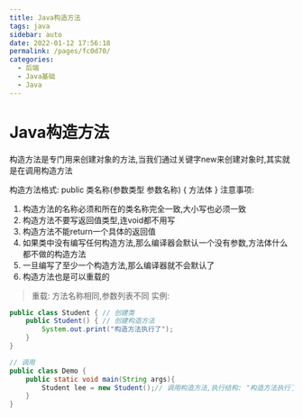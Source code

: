 ```yaml
---
title: Java构造方法
tags: java
sidebar: auto
date: 2022-01-12 17:56:18
permalink: /pages/fc0d70/
categories: 
  - 后端
  - Java基础
  - Java
---
```


#  Java构造方法

构造方法是专门用来创建对象的方法,当我们通过关键字new来创建对象时,其实就是在调用构造方法

构造方法格式:
public 类名称(参数类型 参数名称) {
    方法体
}
注意事项:
1. 构造方法的名称必须和所在的类名称完全一致,大小写也必须一致
2. 构造方法不要写返回值类型,连void都不用写
3. 构造方法不能return一个具体的返回值
4. 如果类中没有编写任何构造方法,那么编译器会默认一个没有参数,方法体什么都不做的构造方法
5. 一旦编写了至少一个构造方法,那么编译器就不会默认了
6. 构造方法也是可以重载的

> 重载: 方法名称相同,参数列表不同
实例:
``` java
public class Student { // 创建类
    public Student() { // 创建构造方法
        System.out.print("构造方法执行了");
    }
}

// 调用
public class Demo {
    public static void main(String args){
        Student lee = new Student();// 调用构造方法,执行结构: "构造方法执行了"
    }
}
```